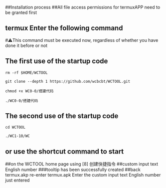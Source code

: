 ##Installation process
##All file access permissions for termuxAPP need to be granted first
## termux Enter the following command
#⚠️This command must be executed now, regardless of whether you have done it before or not
## The first use of the startup code
```
rm -rf $HOME/WCTOOL
```
```
git clone --depth 1 https://github.com/wcbcbt/WCTOOL.git
```
```
chmod +x WC0-0/搭建代码
```
```
./WC0-0/搭建代码
```
## The second use of the startup code
```
cd WCTOOL
```
```
./WC1-10/WC
```
## or use the shortcut command to start
##on the WCTOOL home page using [8] 创建快捷指令
##custom input text English number
###tooltip has been successfully created
##back termux.akp re-enter termux.apk Enter the custom input text English number just entered
